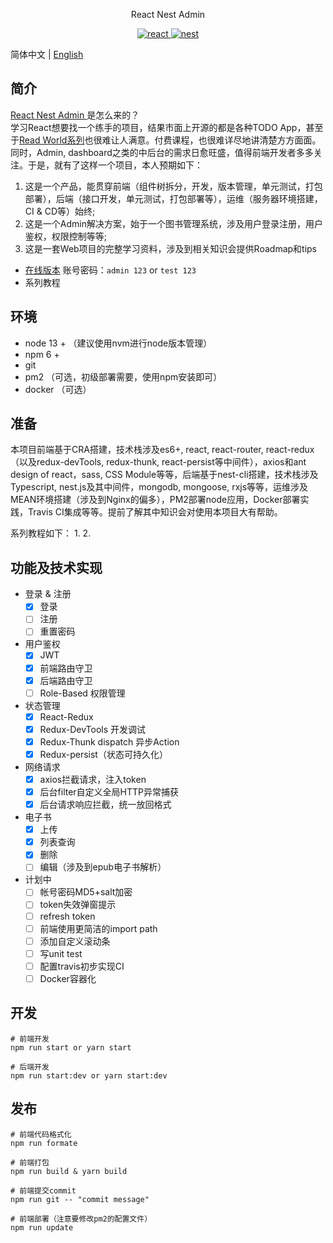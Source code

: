 <p align="center">
  React Nest Admin
</p>

<p align="center">
  <a href="https://github.com/facebook/react">
    <img src="https://img.shields.io/badge/react-16.12.0-brightgreen.svg" alt="react">
  </a>
  <a href="https://github.com/nestjs/nest">
    <img src="https://img.shields.io/badge/nest-6.10.14-red.svg" alt="nest">
  </a>
</p>

简体中文 | [English](./README.en.md)

## 简介

[ React Nest Admin ]([https://github.com/cnscorpions/React-Nest-Admin](https://github.com/cnscorpions/React-Nest-Admin)) 是怎么来的？<br/>
学习React想要找一个练手的项目，结果市面上开源的都是各种TODO App，甚至于[Read World系列](https://github.com/gothinkster/realworld)也很难让人满意。付费课程，也很难详尽地讲清楚方方面面。同时，Admin, dashboard之类的中后台的需求日愈旺盛，值得前端开发者多多关注。于是，就有了这样一个项目，本人预期如下：
1. 这是一个产品，能贯穿前端（组件树拆分，开发，版本管理，单元测试，打包部署），后端（接口开发，单元测试，打包部署等），运维（服务器环境搭建，CI & CD等）始终;
2. 这是一个Admin解决方案，始于一个图书管理系统，涉及用户登录注册，用户鉴权，权限控制等等;
3. 这是一套Web项目的完整学习资料，涉及到相关知识会提供Roadmap和tips

- [在线版本](https://react-nestjs-admin.xyz) 账号密码：`admin 123` or `test 123`
- 系列教程

## 环境
- node 13 + （建议使用nvm进行node版本管理）
- npm 6 +
- git
- pm2 （可选，初级部署需要，使用npm安装即可）
- docker （可选）

## 准备
本项目前端基于CRA搭建，技术栈涉及es6+, react, react-router, react-redux（以及redux-devTools, redux-thunk, react-persist等中间件），axios和ant design of react，sass, CSS Module等等，后端基于nest-cli搭建，技术栈涉及Typescript, nest.js及其中间件，mongodb, mongoose, rxjs等等，运维涉及MEAN环境搭建（涉及到Nginx的偏多），PM2部署node应用，Docker部署实践，Travis CI集成等等。提前了解其中知识会对使用本项目大有帮助。

系列教程如下：
1.
2. 

## 功能及技术实现
- 登录 & 注册
	- [x] 登录
	- [ ] 注册
	- [ ] 重置密码
- 用户鉴权
	- [x] JWT
	- [x] 前端路由守卫
	- [x] 后端路由守卫
	- [ ] Role-Based 权限管理 
- 状态管理
	- [x] React-Redux
	- [x] Redux-DevTools 开发调试
	- [x] Redux-Thunk dispatch 异步Action
	- [x] Redux-persist（状态可持久化）
- 网络请求
	- [x] axios拦截请求，注入token
	- [x] 后台filter自定义全局HTTP异常捕获
	- [x] 后台请求响应拦截，统一放回格式
- 电子书
	- [x] 上传
	- [x] 列表查询
	- [x] 删除
	- [ ] 编辑（涉及到epub电子书解析）
- 计划中
	- [ ] 帐号密码MD5+salt加密
	- [ ] token失效弹窗提示
	- [ ] refresh token
	- [ ] 前端使用更简洁的import path
	- [ ] 添加自定义滚动条
	- [ ] 写unit test
	- [ ] 配置travis初步实现CI
	- [ ] Docker容器化

## 开发
```
# 前端开发
npm run start or yarn start

# 后端开发
npm run start:dev or yarn start:dev
```

## 发布
```
# 前端代码格式化
npm run formate

# 前端打包
npm run build & yarn build

# 前端提交commit 
npm run git -- "commit message"

# 前端部署（注意要修改pm2的配置文件）
npm run update
```
